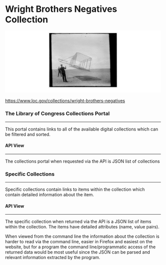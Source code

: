 # Wright Brothers Negatives Collection

![Reader641_1](/assets/Reader641_1.png)

https://www.loc.gov/collections/wright-brothers-negatives

### The Library of Congress Collections Portal
----
This portal contains links to all of the available digital collections which can be filtered and sorted.

#### API View
-----
The collections portal when requested via the API is JSON list of collections 

### Specific Collections
------
Specific collections contain links to items within the collection which contain detailed information about the item.

#### API View
----
The specific collection when returned via the API is a JSON list of items within the collection. The items have detailed attributes (name, value pairs).

When viewed from the command line the information about the collection is harder to read via the command line, easier in Firefox and easiest on the website, but for a program the command line/programmatic access of the returned data would be most useful since the JSON can be parsed and relevant information extracted by the program.
